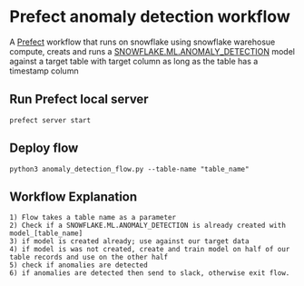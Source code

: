 # Prefect anomaly detection workflow

A [Prefect](https://docs.prefect.io/) workflow that runs on snowflake using snowflake warehosue compute, creats and runs a [SNOWFLAKE.ML.ANOMALY_DETECTION](https://docs.snowflake.com/en/user-guide/snowflake-cortex/ml-functions/anomaly-detection) model against a target table with target column as long as the table has a timestamp column

## Run Prefect local server

 `prefect server start`

## Deploy flow
 `python3 anomaly_detection_flow.py --table-name "table_name"`

## Workflow Explanation
    1) Flow takes a table name as a parameter 
    2) Check if a SNOWFLAKE.ML.ANOMALY_DETECTION is already created with model_[table_name]
    3) if model is created already; use against our target data
    4) if model is was not created, create and train model on half of our table records and use on the other half
    5) check if anomalies are detected
    6) if anomalies are detected then send to slack, otherwise exit flow.

